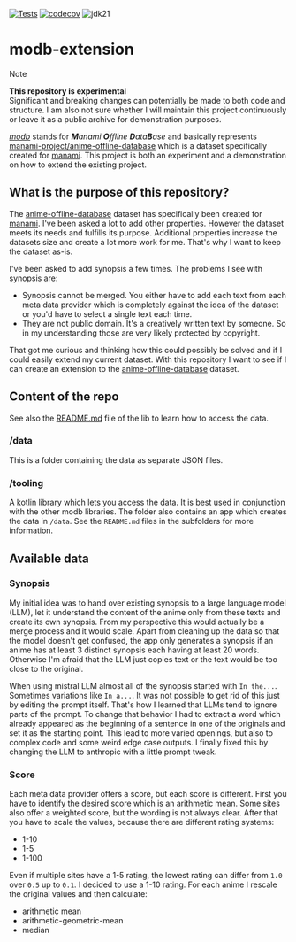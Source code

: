 [![Tests](https://github.com/manami-project/modb-extension/actions/workflows/tests.yml/badge.svg?branch=main)](https://github.com/manami-project/modb-extension/actions/workflows/tests.yml) [![codecov](https://codecov.io/gh/manami-project/modb-extension/graph/badge.svg?token=JIO3S8SKCG)](https://codecov.io/gh/manami-project/modb-extension) ![jdk21](https://img.shields.io/badge/jdk-21-informational)
# modb-extension

> [!NOTE]
> **This repository is experimental** \
> Significant and breaking changes can potentially be made to both code and structure. I am also not sure whether I will maintain this project continuously or leave it as a public archive for demonstration purposes.

_[modb](https://github.com/manami-project?tab=repositories&q=modb&type=source)_ stands for _**M**anami **O**ffline **D**ata**B**ase_ and basically represents [manami-project/anime-offline-database](https://github.com/manami-project/anime-offline-database) which is a dataset specifically created for [manami](https://github.com/manami-project/manami).
This project is both an experiment and a demonstration on how to extend the existing project.

## What is the purpose of this repository?

The [anime-offline-database](https://github.com/manami-project/anime-offline-database) dataset has specifically been created for [manami](https://github.com/manami-project/manami). I've been asked a lot to add other properties.
However the dataset meets its needs and fulfills its purpose. Additional properties increase the datasets size and create a lot more work for me.
That's why I want to keep the dataset as-is.

I've been asked to add synopsis a few times. The problems I see with synopsis are:
* Synopsis cannot be merged. You either have to add each text from each meta data provider which is completely against the idea of the dataset or you'd have to select a single text each time.
* They are not public domain. It's a creatively written text by someone. So in my understanding those are very likely protected by copyright.

That got me curious and thinking how this could possibly be solved and if I could easily extend my current dataset.
With this repository I want to see if I can create an extension to the [anime-offline-database](https://github.com/manami-project/anime-offline-database) dataset.

## Content of the repo

See also the [README.md](tooling/lib/README.md) file of the lib to learn how to access the data.

### /data

This is a folder containing the data as separate JSON files.

### /tooling

A kotlin library which lets you access the data. It is best used in conjunction with the other modb libraries. The folder also contains an app which creates the data in `/data`.
See the `README.md` files in the subfolders for more information.

## Available data

### Synopsis

My initial idea was to hand over existing synopsis to a large language model (LLM), let it understand the content of the anime only from these texts and create its own synopsis.
From my perspective this would actually be a merge process and it would scale.
Apart from cleaning up the data so that the model doesn't get confused, the app only generates a synopsis if an anime has at least 3 distinct synopsis each having at least 20 words.
Otherwise I'm afraid that the LLM just copies text or the text would be too close to the original.

When using mistral LLM almost all of the synopsis started with `In the...`. Sometimes variations like `In a...`. It was not possible to get rid of this just by editing the prompt itself.
That's how I learned that LLMs tend to ignore parts of the prompt. To change that behavior I had to extract a word which already appeared as the beginning of a sentence in one of the originals and set it as the starting point.
This lead to more varied openings, but also to complex code and some weird edge case outputs. I finally fixed this by changing the LLM to anthropic with a little prompt tweak.

### Score

Each meta data provider offers a score, but each score is different.
First you have to identify the desired score which is an arithmetic mean. Some sites also offer a weighted score, but the wording is not always clear.
After that you have to scale the values, because there are different rating systems:
* 1-10
* 1-5
* 1-100

Even if multiple sites have a 1-5 rating, the lowest rating can differ from `1.0` over `0.5` up to `0.1`.
I decided to use a 1-10 rating. For each anime I rescale the original values and then calculate:
* arithmetic mean
* arithmetic-geometric-mean
* median
